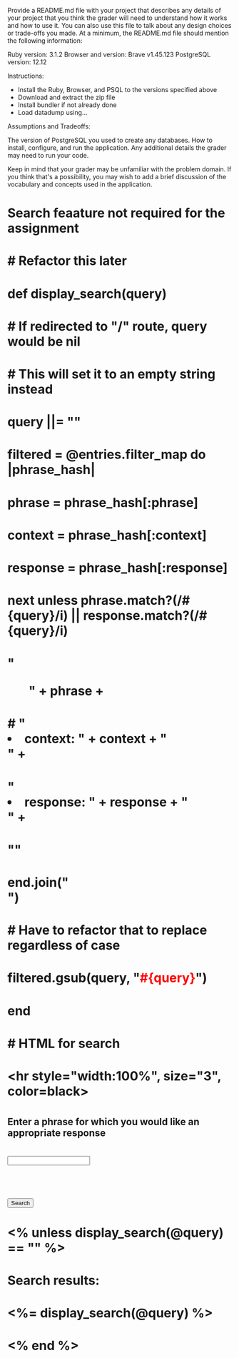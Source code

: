 Provide a README.md file with your project that describes any details of your project that you think the grader will need to understand how it works and how to use it. You can also use this file to talk about any design choices or trade-offs you made. At a minimum, the README.md file should mention the following information:


Ruby version: 3.1.2
Browser and version: Brave v1.45.123
PostgreSQL version: 12.12

Instructions:
- Install the Ruby, Browser, and PSQL to the versions specified above
- Download and extract the zip file
- Install bundler if not already done
- Load datadump using...


Assumptions and Tradeoffs:


The version of PostgreSQL you used to create any databases.
How to install, configure, and run the application.
Any additional details the grader may need to run your code.

Keep in mind that your grader may be unfamiliar with the problem domain. If you think that's a possibility, you may wish to add a brief discussion of the vocabulary and concepts used in the application.






# Search feaature not required for the assignment
#   # Refactor this later
#   def display_search(query)
#     # If redirected to "/" route, query would be nil
#     # This will set it to an empty string instead
#     query ||= ""
    
#     filtered = @entries.filter_map do |phrase_hash|
#       phrase = phrase_hash[:phrase]
#       context = phrase_hash[:context]
#       response = phrase_hash[:response]

#       next unless phrase.match?(/#{query}/i) || response.match?(/#{query}/i)

#       "<ol>" + phrase + 
#         # "<li>context: " + context + "</li>" +
#         "<li>response: " + response + "</li>" +
#       "</ol>" 
#     end.join("<br>")
#     # Have to refactor that to replace regardless of case
#     filtered.gsub(query, "<span style='color: red'>#{query}</span>")
#   end

# # HTML for search
# <hr style="width:100%", size="3", color=black>  
# <form action="/search" method="get">
#   <h2>Enter a phrase for which you would like an appropriate response</h2>
#   <input name="query"><br><br>
#   <button type="submit">Search</button>
# </form>

# <% unless display_search(@query) == "" %>
#   <p>Search results:</p>
#   <%=  display_search(@query) %>
# <% end %>
# <br><br>


<!-- get "/search" do
  @query = params[:query]
  erb :homepage
end -->



